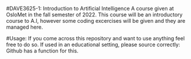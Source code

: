 #DAVE3625-1: Introduction to Artificial Intelligence
A course given at OsloMet in the fall semester of 2022. This course will be an introductory course to A.I, however some coding excercises will be given and they are managed here.

#Usage:
If you come across this repository and want to use anything feel free to do so. If used in an educational setting, please source correctly:
Github has a function for this.